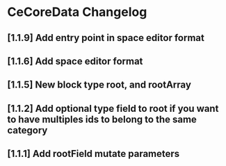 # CeCoreData Changelog

## [1.1.9] Add entry point in space editor format

## [1.1.6] Add space editor format

## [1.1.5] New block type root, and rootArray

## [1.1.2] Add optional type field to root if you want to have multiples ids to belong to the same category

## [1.1.1] Add rootField mutate parameters


